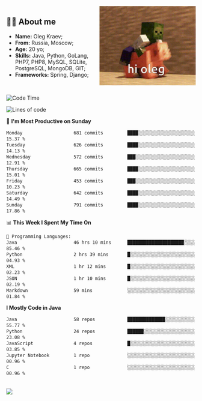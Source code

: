 <img align="right" height="211" width="256" src="res/hi-oleg.gif">
<div>
	<h2>👨‍💻 About me</h2>
	<ul align="left">
	    <li><strong>Name:</strong> Oleg Kraev;</li>
	    <li><strong>From:</strong> Russia, Moscow;</li>
	    <li><strong>Age:</strong> 20 yo;</li>
	    <li><strong>Skills:</strong> Java, Python, GoLang, PHP7, PHP8, MySQL, SQLite, PostgreSQL, MongoDB, GIT;</li>
	    <li><strong>Frameworks:</strong> Spring, Django;</li>
	</ul>
</div>
<br>

<!--START_SECTION:waka-->
![Code Time](http://img.shields.io/badge/Code%20Time-1%2C058%20hrs%2018%20mins-blue)

![Lines of code](https://img.shields.io/badge/From%20Hello%20World%20I%27ve%20Written-1.9%20million%20lines%20of%20code-blue)

📅 **I'm Most Productive on Sunday** 

```text
Monday                   681 commits         ████░░░░░░░░░░░░░░░░░░░░░   15.37 % 
Tuesday                  626 commits         ████░░░░░░░░░░░░░░░░░░░░░   14.13 % 
Wednesday                572 commits         ███░░░░░░░░░░░░░░░░░░░░░░   12.91 % 
Thursday                 665 commits         ████░░░░░░░░░░░░░░░░░░░░░   15.01 % 
Friday                   453 commits         ███░░░░░░░░░░░░░░░░░░░░░░   10.23 % 
Saturday                 642 commits         ████░░░░░░░░░░░░░░░░░░░░░   14.49 % 
Sunday                   791 commits         ████░░░░░░░░░░░░░░░░░░░░░   17.86 % 
```


📊 **This Week I Spent My Time On** 

```text
💬 Programming Languages: 
Java                     46 hrs 10 mins      █████████████████████░░░░   85.46 % 
Python                   2 hrs 39 mins       █░░░░░░░░░░░░░░░░░░░░░░░░   04.93 % 
XML                      1 hr 12 mins        █░░░░░░░░░░░░░░░░░░░░░░░░   02.23 % 
JSON                     1 hr 10 mins        █░░░░░░░░░░░░░░░░░░░░░░░░   02.19 % 
Markdown                 59 mins             ░░░░░░░░░░░░░░░░░░░░░░░░░   01.84 % 
```

**I Mostly Code in Java** 

```text
Java                     58 repos            ██████████████░░░░░░░░░░░   55.77 % 
Python                   24 repos            ██████░░░░░░░░░░░░░░░░░░░   23.08 % 
JavaScript               4 repos             █░░░░░░░░░░░░░░░░░░░░░░░░   03.85 % 
Jupyter Notebook         1 repo              ░░░░░░░░░░░░░░░░░░░░░░░░░   00.96 % 
C                        1 repo              ░░░░░░░░░░░░░░░░░░░░░░░░░   00.96 % 
```




<!--END_SECTION:waka-->

<br>
<img align="center" src="https://wakatime.com/share/@hteppl/18a68a4e-e1fb-41eb-b9f2-e999d76b9bac.svg">
